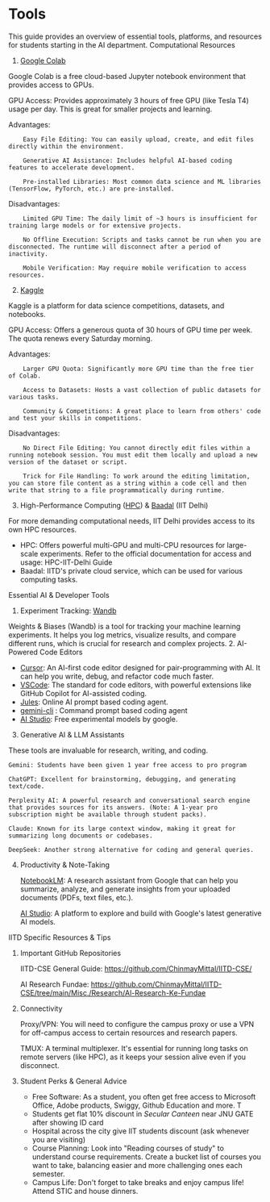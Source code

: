 # Tools

This guide provides an overview of essential tools, platforms, and resources for students starting in the AI department.
Computational Resources
1. [Google Colab](https://colab.google.com)

Google Colab is a free cloud-based Jupyter notebook environment that provides access to GPUs.

  GPU Access: Provides approximately 3 hours of free GPU (like Tesla T4) usage per day. This is great for smaller projects and learning.

  Advantages:

        Easy File Editing: You can easily upload, create, and edit files directly within the environment.

        Generative AI Assistance: Includes helpful AI-based coding features to accelerate development.

        Pre-installed Libraries: Most common data science and ML libraries (TensorFlow, PyTorch, etc.) are pre-installed.

  Disadvantages:

        Limited GPU Time: The daily limit of ~3 hours is insufficient for training large models or for extensive projects.

        No Offline Execution: Scripts and tasks cannot be run when you are disconnected. The runtime will disconnect after a period of inactivity.

        Mobile Verification: May require mobile verification to access resources.

2. [Kaggle](kaggle.com)

Kaggle is a platform for data science competitions, datasets, and notebooks.

  GPU Access: Offers a generous quota of 30 hours of GPU time per week. The quota renews every Saturday morning.

  Advantages:

        Larger GPU Quota: Significantly more GPU time than the free tier of Colab.

        Access to Datasets: Hosts a vast collection of public datasets for various tasks.

        Community & Competitions: A great place to learn from others' code and test your skills in competitions.

  Disadvantages:

        No Direct File Editing: You cannot directly edit files within a running notebook session. You must edit them locally and upload a new version of the dataset or script.

        Trick for File Handling: To work around the editing limitation, you can store file content as a string within a code cell and then write that string to a file programmatically during runtime.

3. High-Performance Computing ([HPC](https://github.com/kanha95/HPC-IIT-Delhi)) & [Baadal](https://baadal.iitd.ac.in/baadal) (IIT Delhi)

For more demanding computational needs, IIT Delhi provides access to its own HPC resources.

- HPC: Offers powerful multi-GPU and multi-CPU resources for large-scale experiments. Refer to the official documentation for access and usage: HPC-IIT-Delhi Guide
- Baadal: IITD's private cloud service, which can be used for various computing tasks.

Essential AI & Developer Tools
1. Experiment Tracking: [Wandb](wandb.ai)

Weights & Biases (Wandb) is a tool for tracking your machine learning experiments. It helps you log metrics, visualize results, and compare different runs, which is crucial for research and complex projects.
2. AI-Powered Code Editors

  - [Cursor](cursor.sh): An AI-first code editor designed for pair-programming with AI. It can help you write, debug, and refactor code much faster.
  - [VSCode](code.visualstudio.com): The standard for code editors, with powerful extensions like GitHub Copilot for AI-assisted coding.
  - [Jules](Jules.google.com): Online AI prompt based coding agent.
  - [gemini-cli](github.com/google-gemini/gemini-cli) : Command prompt based coding agent
  - [AI Studio](aistudio.google.com): Free experimental models by google. 

3. Generative AI & LLM Assistants

These tools are invaluable for research, writing, and coding.

    Gemini: Students have been given 1 year free access to pro program
    
    ChatGPT: Excellent for brainstorming, debugging, and generating text/code.

    Perplexity AI: A powerful research and conversational search engine that provides sources for its answers. (Note: A 1-year pro subscription might be available through student packs).

    Claude: Known for its large context window, making it great for summarizing long documents or codebases.

    DeepSeek: Another strong alternative for coding and general queries.

4. Productivity & Note-Taking

    [NotebookLM](notbooklm.google.com): A research assistant from Google that can help you summarize, analyze, and generate insights from your uploaded documents (PDFs, text files, etc.).

    [AI Studio](aistudio.google.com): A platform to explore and build with Google's latest generative AI models.

IITD Specific Resources & Tips
1. Important GitHub Repositories

    IITD-CSE General Guide: https://github.com/ChinmayMittal/IITD-CSE/

    AI Research Fundae: https://github.com/ChinmayMittal/IITD-CSE/tree/main/Misc./Research/Al-Research-Ke-Fundae

2. Connectivity

    Proxy/VPN: You will need to configure the campus proxy or use a VPN for off-campus access to certain resources and research papers.

    TMUX: A terminal multiplexer. It's essential for running long tasks on remote servers (like HPC), as it keeps your session alive even if you disconnect.

3. Student Perks & General Advice

   - Free Software: As a student, you often get free access to Microsoft Office, Adobe products, Swiggy, Github Education and more. T
   - Students get flat 10% discount in *Secular Canteen* near JNU GATE after showing ID card
   - Hospital across the city give IIT students discount (ask whenever you are visiting)
   - Course Planning: Look into "Reading courses of study" to understand course requirements. Create a bucket list of courses you want to take, balancing easier and more challenging ones each semester.
   - Campus Life: Don't forget to take breaks and enjoy campus life! Attend STIC and house dinners.
